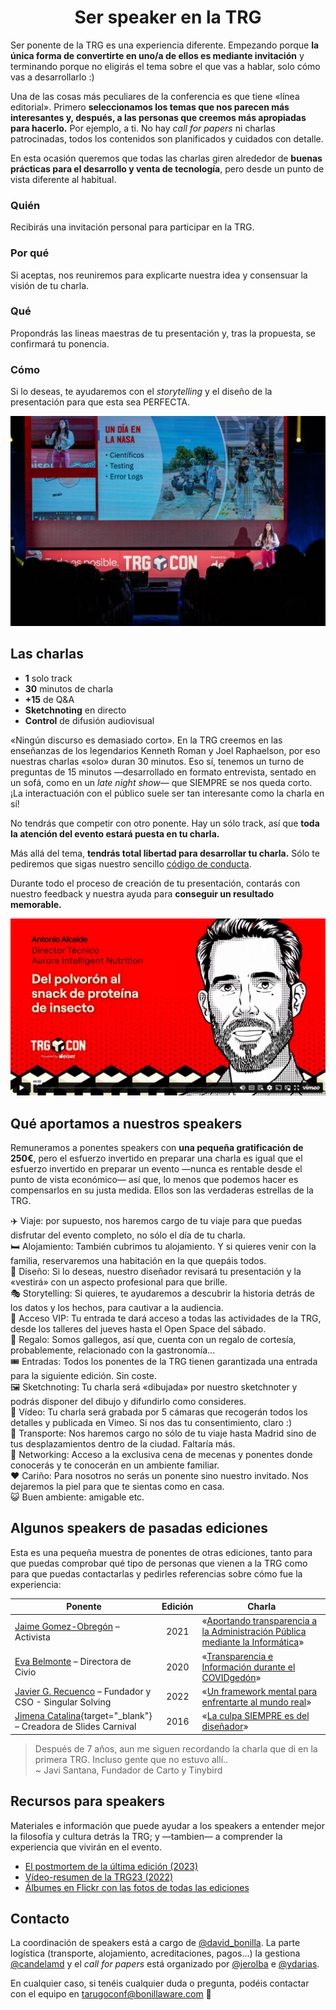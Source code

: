 <h1 align="center">Ser speaker en la TRG</h1>

Ser ponente de la TRG es una experiencia diferente. Empezando porque **la única forma de convertirte en uno/a de ellos es mediante invitación** y terminando porque no eligirás el tema sobre el que vas a hablar, solo cómo vas a desarrollarlo :)

Una de las cosas más peculiares de la conferencia es que tiene «línea editorial». Primero **seleccionamos los temas que nos parecen más interesantes y, después, a las personas que creemos más apropiadas para hacerlo.** Por ejemplo, a ti. No hay *call for papers* ni charlas patrocinadas, todos los contenidos son planificados y cuidados con detalle.

En esta ocasión queremos que todas las charlas giren alrededor de **buenas prácticas para el desarrollo y venta de tecnología**, pero desde un punto de vista diferente al habitual.

### Quién
Recibirás una invitación personal para participar en la TRG.
### Por qué
Si aceptas, nos reuniremos para explicarte nuestra idea y consensuar la visión de tu charla.
### Qué
Propondrás las lineas maestras de tu presentación y, tras la propuesta, se confirmará tu ponencia.
### Cómo
Si lo deseas, te ayudaremos con el *storytelling* y el diseño de la presentación para que esta sea PERFECTA.

![El auditorio de la TRG](img/speakers/escenario.jpg)

## Las charlas
 
- **1** solo track
- **30** minutos de charla
- **+15** de Q&A
- **Sketchnoting** en directo
- **Control** de difusión audiovisual


«Ningún discurso es demasiado corto». En la TRG creemos en las enseñanzas de los legendarios Kenneth Roman y Joel Raphaelson, por eso nuestras charlas «solo» duran 30 minutos. Eso sí, tenemos un turno de preguntas de 15 minutos —desarrollado en formato entrevista, sentado en un sofá, como en un *late night show*— que SIEMPRE se nos queda corto. ¡La interactuación con el público suele ser tan interesante como la charla en sí!

No tendrás que competir con otro ponente. Hay un sólo track, así que **toda la atención del evento estará puesta en tu charla.**

Más allá del tema, **tendrás total libertad para desarrollar tu charla.** Sólo te pediremos que sigas nuestro sencillo [código de conducta](/codigo-de-conducta).

Durante todo el proceso de creación de tu presentación, contarás con nuestro feedback y nuestra ayuda para **conseguir un resultado memorable.**

<a href="https://vimeo.com/trgcon/trg23-antonio" target="_blank">![Antonio dando su charla](img/speakers/antonio.jpg)</a>


## Qué aportamos a nuestros speakers

Remuneramos a ponentes speakers con **una pequeña gratificación de 250€**, pero el esfuerzo invertido en preparar una charla es igual que el esfuerzo invertido en preparar un evento —nunca es rentable desde el punto de vista económico— así que, lo menos que podemos hacer es compensarlos en su justa medida. Ellos son las verdaderas estrellas de la TRG.


✈️ Viaje: por supuesto, nos haremos cargo de tu viaje para que puedas disfrutar del evento completo, no sólo el día de tu charla.<br/>
🛏️ Alojamiento: También cubrimos tu alojamiento. Y si quieres venir con la familia, reservaremos una habitación en la que quepáis todos.<br/>
🎨 Diseño: Si lo deseas, nuestro diseñador revisará tu presentación y la «vestirá» con un aspecto profesional para que brille.<br/>
🎭 Storytelling: Si quieres, te ayudaremos a descubrir la historia detrás de los datos y los hechos, para cautivar a la audiencia.<br/>
💎 Acceso VIP: Tu entrada te dará acceso a todas las actividades de la TRG, desde los talleres del jueves hasta el Open Space del sábado.<br/>
🎁 Regalo: Somos gallegos, así que, cuenta con un regalo de cortesía, probablemente, relacionado con la gastronomía...<br/>
🎟️ Entradas: Todos los ponentes de la TRG tienen garantizada una entrada para la siguiente edición. Sin coste.<br/>
🖼️ Sketchnoting: Tu charla será «dibujada» por nuestro sketchnoter y podrás disponer del dibujo y difundirlo como consideres.<br/>
🎥 Vídeo: Tu charla será grabada por 5 cámaras que recogerán todos los detalles y publicada en Vimeo. Si nos das tu consentimiento, claro :)<br/>
🚕 Transporte: Nos haremos cargo no sólo de tu viaje hasta Madrid sino de tus desplazamientos dentro de la ciudad. Faltaría más.<br/>
🤝 Networking: Acceso a la exclusiva cena de mecenas y ponentes donde conocerás y te conocerán en un ambiente familiar.<br/>
❤️ Cariño: Para nosotros no serás un ponente sino nuestro invitado. Nos dejaremos la piel para que te sientas como en casa.<br/>
😺 Buen ambiente: amigable etc.

## Algunos speakers de pasadas ediciones

Esta es una pequeña muestra de ponentes de otras ediciones, tanto para que puedas comprobar qué tipo de personas que vienen a la TRG como para que puedas contactarlas y pedirles referencias sobre cómo fue la experiencia:

| Ponente | Edición | Charla |
| - | :-: | - |
| <a href="https://twitter.com/JaimeObregon" target="_blank">Jaime Gomez-Obregón</a> – Activista | 2021 | «[Aportando transparencia a la Administración Pública mediante la Informática](https://vimeo.com/650199371)» |
| [Eva Belmonte](https://twitter.com/evabelmonte) – Directora de Civio | 2020 | «[Transparencia e Información durante el COVIDgedón](https://vimeo.com/500138922)» |
| [Javier G. Recuenco](https://twitter.com/Recuenco) – Fundador y CSO - Singular Solving | 2022 | «[Un framework mental para enfrentarte al mundo real](https://vimeo.com/830825538)» | 
| [Jimena Catalina](https://twitter.com/subidubi){target="_blank"} – Creadora de Slides Carnival | 2016 | «[La culpa SIEMPRE es del diseñador](https://www.youtube.com/watch?v=bUqB-ipn54o)» |


> Después de 7 años, aun me siguen recordando la charla que di en la primera TRG. Incluso gente que no estuvo allí..<br/>~ Javi Santana, Fundador de Carto y Tinybird


## Recursos para speakers

Materiales e información que puede ayudar a los speakers a entender mejor la filosofía y cultura detrás la TRG; y —tambien— a comprender la experiencia que vivirán en el evento.

* [El postmortem de la última edición (2023)](https://www.bonillaware.com/postmortem-trg23)
* [Vídeo-resumen de la TRG23 (2022)](https://vimeo.com/928563768?share=copy`)
* [Álbumes en Flickr con las fotos de todas las ediciones](https://www.flickr.com/photos/tarugoconf/albums)

## Contacto

La coordinación de speakers está a cargo de [@david_bonilla](https://twitter.com/david_bonilla). La parte logística (transporte, alojamiento, acreditaciones, pagos...) la gestiona [@candelamd](https://twitter.com/candelamd) y el *call for papers* está organizado por [@jerolba](https://twitter.com/jerolba) e [@ydarias](https://twitter.com/ydarias).

En cualquier caso, si tenéis cualquier duda o pregunta, podéis contactar con el equipo en [tarugoconf@bonillaware.com](mailto:tarugoconf@bonillaware.com) :email:
